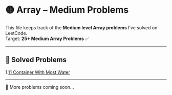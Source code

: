 # 🟡 Array – Medium Problems

This file keeps track of the **Medium level Array problems** I’ve solved on LeetCode.  
Target: **25+ Medium Array Problems** ✅

---

## 📌 Solved Problems

1.[11 Container With Most Water](https://leetcode.com/problems/container-with-most-water)

---

🚀 More problems coming soon...
